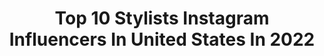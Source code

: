 ---
title: Top 10 Stylists Instagram Influencers In United States In 2022
description: >-
  Find top stylists Instagram influencers in United States in 2022. Most popular hashtags: #ad #selenagomez #margotrobbie.
platform: Instagram
hits: 3097
text_top: Analyze the most popular Instagram accounts on inBeat.
text_bottom: Our search engine aggregates 3097 Instagram influencers like this in United States for you to contact.
profiles:
  - username: "sylviemus_"
    fullname: >-
      Sylvie Mus
    bio: >-
      stylist
    location: "United States"
    followers: 66331
    engagement: 401
    commentsToLikes: 0.026617
    id: ck0w5t0da5aq30i197h5j535e
    verified: false
    hashtags: "#netaporter, #mangogirls, #ad, #thenetset"
  - username: "mollyddickson"
    fullname: >-
      molly dickson
    bio: >-
      Stylist.
    location: "United States"
    followers: 46956
    engagement: 566
    commentsToLikes: 0.022147
    id: ck0u0pdqxugji0i19tqls8nij
    verified: true
    hashtags: "#acmawards, #kelseaballerini, #scarlettjohansson, #cma"
  - username: "klychkovanastya"
    fullname: >-
      Nastya Klychkova
    bio: >-
      Stylist
    location: "United States"
    followers: 11860
    engagement: 477
    commentsToLikes: 0.031270
    id: ck5bu0qhbgyiq0i11ppkkamsi
    verified: false
    hashtags: ""
  - username: "dzgaines"
    fullname: >-
      Daniel Gaines
    bio: >-
      Stylist
    location: "United States"
    followers: 19567
    engagement: 109
    commentsToLikes: 0.012652
    id: ckaoqv8p0kk7v0i78216y08dh
    verified: false
    hashtags: "#saturdee, #ballotcounters, #wrapitupalready, #blue"
  - username: "ericjmcneal"
    fullname: >-
      Eric Mcneal
    bio: >-
      Stylist.
    location: "United States"
    followers: 9731
    engagement: 564
    commentsToLikes: 0.066086
    id: ck5q7u75933rx0i11ibewszsg
    verified: false
    hashtags: "#americansinparis, #joansmalls, #uniqlou, #uniqlopartner"
  - username: "shirleykurata"
    fullname: >-
      Shirley Kurata
    bio: >-
      Stylist
    location: "United States"
    followers: 38652
    engagement: 422
    commentsToLikes: 0.022475
    id: ck0udxoiwk6yb0i19jcw62cxb
    verified: false
    hashtags: "#rudigernreich, #rroseselavy, #makeastatementmask, #bluefall"
  - username: "kateyoung"
    fullname: >-
      Kate Young
    bio: >-
      Stylist
    location: "United States"
    followers: 547456
    engagement: 70
    commentsToLikes: 0.016478
    id: ck5c39gjzyup60i118ohm37ca
    verified: true
    hashtags: "#ama, #tbt, #dakotajohnson, #selenagomez"
  - username: "irushairusha"
    fullname: >-
      Ira Golovko
    bio: >-
      Stylist
    location: "United States"
    followers: 24921
    engagement: 93
    commentsToLikes: 0.021867
    id: ck15uxv4ap0ne0i19akwj1aqx
    verified: false
    hashtags: ""
  - username: "joshfargher"
    fullname: >-
      Josh Fargher
    bio: >-
      Stylist
    location: "United States"
    followers: 9906
    engagement: 844
    commentsToLikes: 0.033408
    id: ck5zr8o1ww4380i14n4v9go5r
    verified: false
    hashtags: ""
  - username: "paulcavaco"
    fullname: >-
      Paul Cavaco
    bio: >-
      Stylist
    location: "United States"
    followers: 32341
    engagement: 696
    commentsToLikes: 0.072459
    id: ck0ue8v0qkrmu0i195clpufoe
    verified: false
    hashtags: "#covergirl, #margotrobbie, #fashionphotography, #ilovemyjob"
---